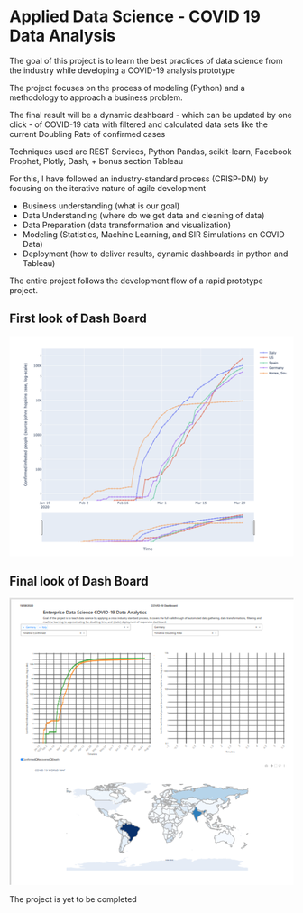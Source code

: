 # Applied Data Science - COVID 19 Data Analysis

The goal of this project is to learn the best practices of data science from the industry while developing a COVID-19 analysis prototype

The project focuses on the process of modeling (Python) and a methodology to approach a business problem.

The final result will be a dynamic dashboard - which can be updated by one click - of COVID-19 data with filtered and calculated data sets like the current Doubling Rate of confirmed cases

Techniques used are REST Services, Python Pandas, scikit-learn, Facebook Prophet, Plotly, Dash, + bonus section Tableau

For this, I have followed an industry-standard process (CRISP-DM) by focusing on the iterative nature of agile development

* Business understanding (what is our goal)
* Data Understanding (where do we get data and cleaning of data)
* Data Preparation (data transformation and visualization)
* Modeling (Statistics, Machine Learning, and SIR Simulations on COVID Data)
* Deployment (how to deliver results, dynamic dashboards in python and Tableau)

The entire project follows the development flow of a rapid prototype project.

## First look of Dash Board

![First dynamic dashboard](/reports/figures/plotly_result.png)

## Final look of Dash Board
![Final dynamic dashboard](/reports/figures/dash_result.PNG)


The project is yet to be completed
